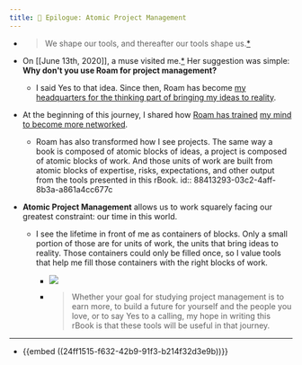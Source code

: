 ```yaml
---
title: 🧭 Epilogue: Atomic Project Management
---
```


- > We shape our tools, and thereafter our tools shape us.[*](https://quoteinvestigator.com/2016/06/26/shape/)

- On [[June 13th, 2020]], a muse visited me.[*](https://twitter.com/kcorazo/status/1271729632635768832) Her suggestion was simple: __Why don't you use Roam for project management?__
	 - I said Yes to that idea. Since then, Roam has become [my headquarters for the thinking part of bringing my ideas to reality](((13923716-985e-470e-b411-3949f6cc7c45))).

- At the beginning of this journey, I shared how [Roam has trained](((4dba9934-8f50-45d2-87e6-4c6177198ed9))) [my mind](((29230a60-d625-42a7-b6ad-580dbf324325))) [to become more networked](((121e30e3-faa6-4692-a860-c20708f68932))).
	 - Roam has also transformed how I see projects. The same way a book is composed of atomic blocks of ideas, a project is composed of atomic blocks of work. And those units of work are built from atomic blocks of expertise, risks, expectations, and other output from the tools presented in this rBook.
id:: 88413293-03c2-4aff-8b3a-a861a4cc677c

- **Atomic Project Management** allows us to work squarely facing our greatest constraint: our time in this world.
	 - I see the lifetime in front of me as containers of blocks. Only a small portion of those are for units of work, the units that bring ideas to reality. Those containers could only be filled once, so I value tools that help me fill those containers with the right blocks of work.
		 - ![](https://firebasestorage.googleapis.com/v0/b/firescript-577a2.appspot.com/o/imgs%2Fapp%2FRoamfu%2Fioi-vt2Xv9.png?alt=media&token=ad3dfc2d-08d3-4d2b-a84e-dc1b8945b272)

		 - > Whether your goal for studying project management is to earn more, to build a future for yourself and the people you love, or to say Yes to a calling, my hope in writing this rBook is that these tools will be useful in that journey.

- ---

- {{embed  ((24ff1515-f632-42b9-91f3-b214f32d3e9b))}}
